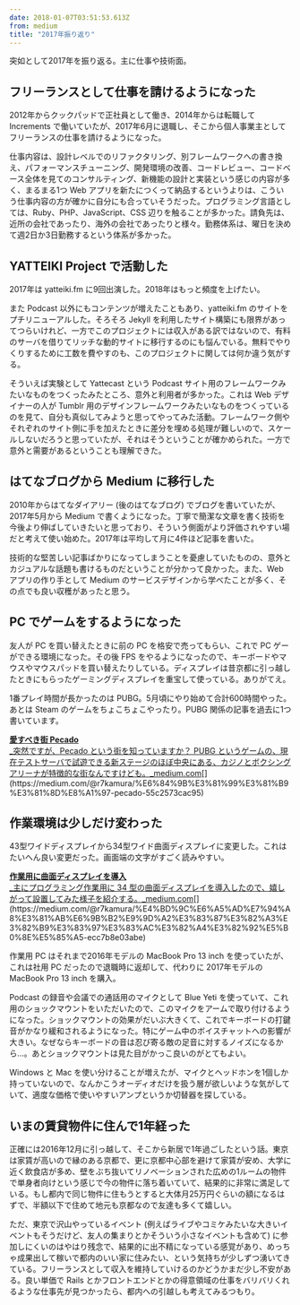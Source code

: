 ```yaml
---
date: 2018-01-07T03:51:53.613Z
from: medium
title: "2017年振り返り"
---
```


突如として2017年を振り返る。主に仕事や技術面。

## フリーランスとして仕事を請けるようになった

2012年からクックパッドで正社員として働き、2014年からは転職して Increments で働いていたが、2017年6月に退職し、そこから個人事業主としてフリーランスの仕事を請けるようになった。

仕事内容は、設計レベルでのリファクタリング、別フレームワークへの書き換え、パフォーマンスチューニング、開発環境の改善、コードレビュー、コードベース全体を見てのコンサルティング、新機能の設計と実装という感じの内容が多く、まるまる1つ Web アプリを新たにつくって納品するというよりは、こういう仕事内容の方が確かに自分にも合っていそうだった。プログラミング言語としては、Ruby、PHP、JavaScript、CSS 辺りを触ることが多かった。請負先は、近所の会社であったり、海外の会社であったりと様々。勤務体系は、曜日を決めて週2日か3日勤務するという体系が多かった。

## YATTEIKI Project で活動した

2017年は yatteiki.fm に9回出演した。2018年はもっと頻度を上げたい。

また Podcast 以外にもコンテンツが増えたこともあり、yatteiki.fm のサイトをプチリニューアルした。そろそろ Jekyll を利用したサイト構築にも限界があってつらいけれど、一方でこのプロジェクトには収入がある訳ではないので、有料のサーバを借りてリッチな動的サイトに移行するのにも悩んでいる。無料でやりくりするために工数を費やすのも、このプロジェクトに関しては何か違う気がする。

そういえば実験として Yattecast という Podcast サイト用のフレームワークみたいなものをつくったみたところ、意外と利用者が多かった。これは Web デザイナーの人が Tumblr 用のデザインフレームワークみたいなものをつくっているのを見て、自分も真似してみようと思ってやってみた活動。フレームワーク側やそれぞれのサイト側に手を加えたときに差分を埋める処理が難しいので、スケールしないだろうと思っていたが、それはそうということが確かめられた。一方で意外と需要があるということも理解できた。

## はてなブログから Medium に移行した

2010年からはてなダイアリー (後のはてなブログ) でブログを書いていたが、2017年5月から Medium で書くようになった。丁寧で簡潔な文章を書く技術を今後より伸ばしていきたいと思っており、そういう側面がより評価されやすい場だと考えて使い始めた。2017年は平均して月に4件ほど記事を書いた。

技術的な堅苦しい記事ばかりになってしまうことを憂慮していたものの、意外とカジュアルな話題も書けるものだということが分かって良かった。また、Web アプリの作り手として Medium のサービスデザインから学べたことが多く、その点でも良い収穫があったと思う。

## PC でゲームをするようになった

友人が PC を買い替えたときに前の PC を格安で売ってもらい、これで PC ゲーができる環境になった。その後 FPS をやるようになったので、キーボードやマウスやマウスパッドを買い替えたりしている。ディスプレイは昔京都に引っ越したときにもらったゲーミングディスプレイを重宝して使っている。ありがてえ。

1番プレイ時間が長かったのは PUBG。5月頃にやり始めて合計600時間やった。あとは Steam のゲームをちょこちょこやったり。PUBG 関係の記事を過去に1つ書いています。

[**愛すべき街 Pecado**  
_突然ですが、Pecado という街を知っていますか？ PUBG というゲームの、現在テストサーバで試遊できる新ステージのほぼ中央にある、カジノとボクシングアリーナが特徴的な街なんですけども。_medium.com](https://medium.com/@r7kamura/%E6%84%9B%E3%81%99%E3%81%B9%E3%81%8D%E8%A1%97-pecado-55c2573cac95 "https://medium.com/@r7kamura/%E6%84%9B%E3%81%99%E3%81%B9%E3%81%8D%E8%A1%97-pecado-55c2573cac95")[](https://medium.com/@r7kamura/%E6%84%9B%E3%81%99%E3%81%B9%E3%81%8D%E8%A1%97-pecado-55c2573cac95)

## 作業環境は少しだけ変わった

43型ワイドディスプレイから34型ワイド曲面ディスプレイに変更した。これはたいへん良い変更だった。画面端の文字がすごく読みやすい。

[**作業用に曲面ディスプレイを導入**  
_主にプログラミング作業用に 34 型の曲面ディスプレイを導入したので、嬉しがって設置してみた様子を紹介する。_medium.com](https://medium.com/@r7kamura/%E4%BD%9C%E6%A5%AD%E7%94%A8%E3%81%AB%E6%9B%B2%E9%9D%A2%E3%83%87%E3%82%A3%E3%82%B9%E3%83%97%E3%83%AC%E3%82%A4%E3%82%92%E5%B0%8E%E5%85%A5-ecc7b8e03abe "https://medium.com/@r7kamura/%E4%BD%9C%E6%A5%AD%E7%94%A8%E3%81%AB%E6%9B%B2%E9%9D%A2%E3%83%87%E3%82%A3%E3%82%B9%E3%83%97%E3%83%AC%E3%82%A4%E3%82%92%E5%B0%8E%E5%85%A5-ecc7b8e03abe")[](https://medium.com/@r7kamura/%E4%BD%9C%E6%A5%AD%E7%94%A8%E3%81%AB%E6%9B%B2%E9%9D%A2%E3%83%87%E3%82%A3%E3%82%B9%E3%83%97%E3%83%AC%E3%82%A4%E3%82%92%E5%B0%8E%E5%85%A5-ecc7b8e03abe)

作業用 PC はそれまで2016年モデルの MacBook Pro 13 inch を使っていたが、これは社用 PC だったので退職時に返却して、代わりに 2017年モデルの MacBook Pro 13 inch を購入。

Podcast の録音や会議での通話用のマイクとして Blue Yeti を使っていて、これ用のショックマウントをいただいたので、このマイクをアームで取り付けるようになった。ショックマウントの効果がだいぶ大きくて、これでキーボードの打鍵音がかなり緩和されるようになった。特にゲーム中のボイスチャットへの影響が大きい。なぜならキーボードの音は忍び寄る敵の足音に対するノイズになるから…。あとショックマウントは見た目がかっこ良いのがとてもよい。

Windows と Mac を使い分けることが増えたが、マイクとヘッドホンを1個しか持っていないので、なんかこうオーディオだけを扱う層が欲しいような気がしていて、適度な価格で使いやすいアンプというか切替器を探している。

## いまの賃貸物件に住んで1年経った

正確には2016年12月に引っ越して、そこから新居で1年過ごしたという話。東京は家賃が高いので縁のある京都で、更に京都中心部を避けて家賃が安め、大学に近く飲食店が多め、壁をぶち抜いてリノベーションされた広めの1ルームの物件で単身者向けという感じで今の物件に落ち着いていて、結果的に非常に満足している。もし都内で同じ物件に住もうとすると大体月25万円ぐらいの額になるはずで、半額以下で住めて地元も京都なので友達も多くて嬉しい。

ただ、東京で沢山やっているイベント (例えばライブやコミケみたいな大きいイベントもそうだけど、友人の集まりとかそういう小さなイベントも含めて) に参加しにくいのはやはり残念で、結果的に出不精になっている感覚があり、めっちゃ成果出して稼いで都内のいい家に住みたい、という気持ちが少しずつ湧いてきている。フリーランスとして収入を維持していけるのかどうかまだ少し不安がある。良い単価で Rails とかフロントエンドとかの得意領域の仕事をバリバリくれるような仕事先が見つかったら、都内への引越しも考えてみるつもり。
